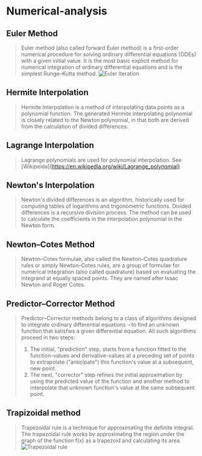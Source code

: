 # Numerical-analysis
## Euler Method
> Euler method (also called forward Euler method) is a first-order numerical procedure for solving ordinary differential equations (ODEs) with a given initial value. It is the most basic explicit method for numerical integration of ordinary differential equations and is the simplest Runge–Kutta method.
![Euler Iteration](https://wikimedia.org/api/rest_v1/media/math/render/svg/0df686bb7caa953daf6e0495aa9e1703e1be0ec4)
## Hermite Interpolation
> Hermite Interpolation is a method of interpolating data points as a polynomial function. The generated Hermite interpolating polynomial is closely related to the Newton polynomial, in that both are derived from the calculation of divided differences.
## Lagrange Interpolation
> Lagrange polynomials are used for polynomial interpolation. See [Wikipeida]{https://en.wikipedia.org/wiki/Lagrange_polynomial}
## Newton's Interpolation
> Newton's divided differences is an algorithm, historically used for computing tables of logarithms and trigonometric functions. Divided differences is a recursive division process. The method can be used to calculate the coefficients in the interpolation polynomial in the Newton form.
## Newton–Cotes Method
> Newton–Cotes formulae, also called the Newton–Cotes quadrature rules or simply Newton–Cotes rules, are a group of formulae for numerical integration (also called quadrature) based on evaluating the integrand at equally spaced points. They are named after Isaac Newton and Roger Cotes.
## Predictor–Corrector Method
> Predictor–Corrector methods belong to a class of algorithms designed to integrate ordinary differential equations – to find an unknown function that satisfies a given differential equation. All such algorithms proceed in two steps:
> 1. The initial, "prediction" step, starts from a function fitted to the function-values and derivative-values at a preceding set of points to extrapolate ("anticipate") this function's value at a subsequent, new point.
> 2. The next, "corrector" step refines the initial approximation by using the predicted value of the function and another method to interpolate that unknown function's value at the same subsequent point.
## Trapizoidal method
> Trapezoidal rule is a technique for approximating the definite integral. The trapezoidal rule works by approximating the region under the graph of the function f(x) as a trapezoid and calculating its area.
![Trapezoidal rule](https://wikimedia.org/api/rest_v1/media/math/render/svg/9c5878f100043b300c63f335adf82c99c78948f2)
